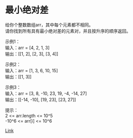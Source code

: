 <h1>最小绝对差</h1>

给你个整数数组arr，其中每个元素都不相同。</br>
请你找到所有具有最小绝对差的元素对，并且按升序的顺序返回。</br>

示例1：</br>
输入：arr = [4, 2, 1, 3]</br>
输出：[[1, 2], [2, 3], [3, 4]]</br>

示例2：</br>
输入：arr = [1, 3, 6, 10, 15]</br>
输出：[[1, 3]]</br>

示例3：</br>
输入：arr = [3, 8, -10, 23, 19, -4, -14, 27]</br>
输出：[[-14, -10], [19, 23], [23, 27]]</br>


提示：</br>
2 <= arr.length <= 10^5</br>
-10^6 <= arr[i] <= 10^6</br>

[Link](https://leetcode.cn/problems/minimum-absolute-difference/)